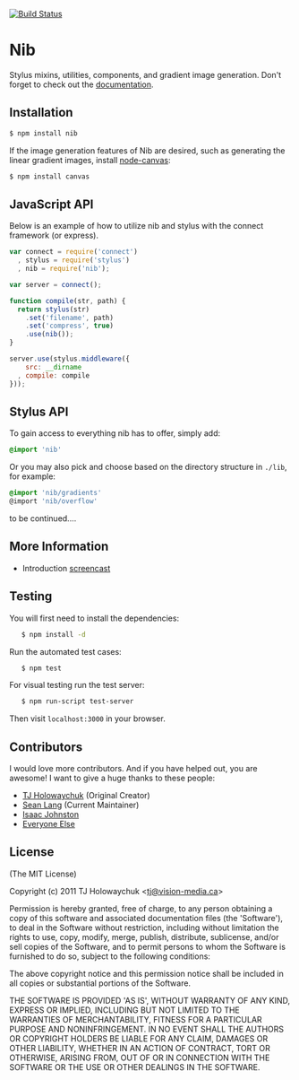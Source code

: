 [![Build Status](https://travis-ci.org/visionmedia/nib.png?branch=master)](https://travis-ci.org/visionmedia/nib)

# Nib

  Stylus mixins, utilities, components, and gradient image generation. Don't forget to check out the [documentation](http://visionmedia.github.com/nib/).

## Installation

```bash
$ npm install nib
```

 If the image generation features of Nib are desired, such as generating the linear gradient images, install [node-canvas](http://github.com/learnboost/node-canvas):
 
```bash 
$ npm install canvas
```

## JavaScript API

 Below is an example of how to utilize nib and stylus with the connect framework (or express).

```javascript
var connect = require('connect')
  , stylus = require('stylus')
  , nib = require('nib');

var server = connect();

function compile(str, path) {
  return stylus(str)
	.set('filename', path)
	.set('compress', true)
	.use(nib());
}

server.use(stylus.middleware({
	src: __dirname
  , compile: compile
}));
```

## Stylus API

  To gain access to everything nib has to offer, simply add:

  ```css
  @import 'nib'
  ```
  
  Or you may also pick and choose based on the directory structure in `./lib`, for example:
  
  ```css
  @import 'nib/gradients'
  @import 'nib/overflow'
  ```
  
to be continued....

## More Information

  - Introduction [screencast](http://www.screenr.com/M6a)

## Testing

 You will first need to install the dependencies:
 
 ```bash
    $ npm install -d
 ```
 
 Run the automated test cases:
 
 ```bash
    $ npm test
 ```
 
 For visual testing run the test server:
 
 ```bash
    $ npm run-script test-server
 ```
 
 Then visit `localhost:3000` in your browser.

## Contributors

I would love more contributors. And if you have helped out, you are awesome! I want to give a huge thanks to these people:

  - [TJ Holowaychuk](https://github.com/visionmedia) (Original Creator)
  - [Sean Lang](https://github.com/slang800) (Current Maintainer)
  - [Isaac Johnston](https://github.com/superstructor)
  - [Everyone Else](https://github.com/visionmedia/nib/contributors)

## License 

(The MIT License)

Copyright (c) 2011 TJ Holowaychuk &lt;tj@vision-media.ca&gt;

Permission is hereby granted, free of charge, to any person obtaining
a copy of this software and associated documentation files (the
'Software'), to deal in the Software without restriction, including
without limitation the rights to use, copy, modify, merge, publish,
distribute, sublicense, and/or sell copies of the Software, and to
permit persons to whom the Software is furnished to do so, subject to
the following conditions:

The above copyright notice and this permission notice shall be
included in all copies or substantial portions of the Software.

THE SOFTWARE IS PROVIDED 'AS IS', WITHOUT WARRANTY OF ANY KIND,
EXPRESS OR IMPLIED, INCLUDING BUT NOT LIMITED TO THE WARRANTIES OF
MERCHANTABILITY, FITNESS FOR A PARTICULAR PURPOSE AND NONINFRINGEMENT.
IN NO EVENT SHALL THE AUTHORS OR COPYRIGHT HOLDERS BE LIABLE FOR ANY
CLAIM, DAMAGES OR OTHER LIABILITY, WHETHER IN AN ACTION OF CONTRACT,
TORT OR OTHERWISE, ARISING FROM, OUT OF OR IN CONNECTION WITH THE
SOFTWARE OR THE USE OR OTHER DEALINGS IN THE SOFTWARE.
